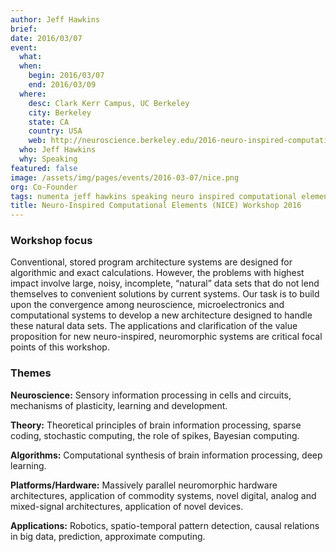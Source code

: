 ```yaml
---
author: Jeff Hawkins
brief:
date: 2016/03/07
event:
  what:
  when:
    begin: 2016/03/07
    end: 2016/03/09
  where:
    desc: Clark Kerr Campus, UC Berkeley
    city: Berkeley
    state: CA
    country: USA
    web: http://neuroscience.berkeley.edu/2016-neuro-inspired-computational-elements-workshop/
  who: Jeff Hawkins
  why: Speaking
featured: false
image: /assets/img/pages/events/2016-03-07/nice.png
org: Co-Founder
tags: numenta jeff hawkins speaking neuro inspired computational elements workshop nice 2016
title: Neuro-Inspired Computational Elements (NICE) Workshop 2016
---
```


### Workshop focus

Conventional, stored program architecture systems are designed for algorithmic
and exact calculations.  However, the problems with highest impact involve
large, noisy, incomplete, “natural” data sets that do not lend themselves to
convenient solutions by current systems.  Our task is to build upon the
convergence among neuroscience, microelectronics and computational systems to
develop a new architecture designed to handle these natural data sets. The
applications and clarification of the value proposition for new neuro-inspired,
neuromorphic systems are critical focal points of this workshop.

### Themes

**Neuroscience:** Sensory information processing in cells and circuits,
mechanisms of plasticity, learning and development.

**Theory:** Theoretical principles of brain information processing, sparse
coding, stochastic computing, the role of spikes, Bayesian computing.

**Algorithms:** Computational synthesis of brain information processing, deep
learning.

**Platforms/Hardware:** Massively parallel neuromorphic hardware architectures,
application of commodity systems, novel digital, analog and mixed-signal
architectures, application of novel devices.

**Applications:** Robotics, spatio-temporal pattern detection, causal relations
in big data, prediction, approximate computing.
